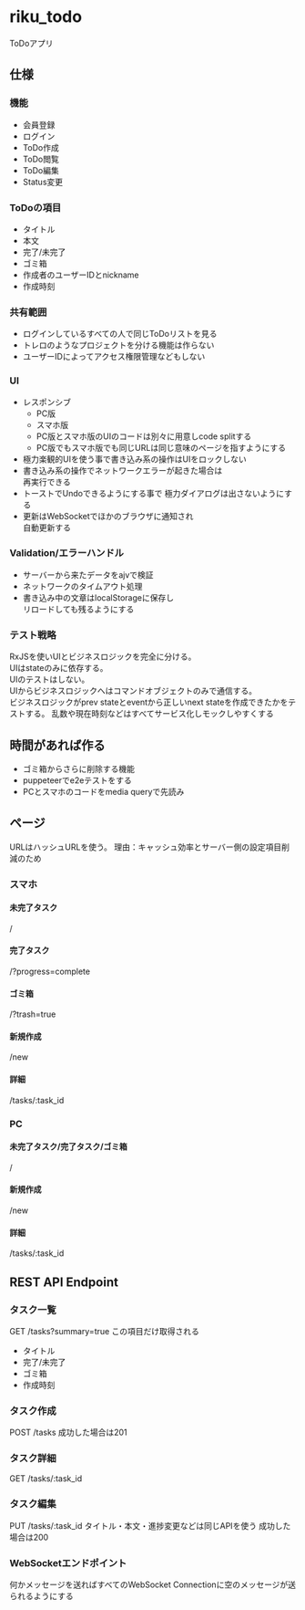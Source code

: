 # riku_todo
ToDoアプリ

## 仕様

### 機能

 - 会員登録
 - ログイン
 - ToDo作成
 - ToDo閲覧
 - ToDo編集
 - Status変更

### ToDoの項目
 - タイトル
 - 本文
 - 完了/未完了
 - ゴミ箱    
 - 作成者のユーザーIDとnickname
 - 作成時刻

### 共有範囲
 - ログインしているすべての人で同じToDoリストを見る
 - トレロのようなプロジェクトを分ける機能は作らない
 - ユーザーIDによってアクセス権限管理などもしない

### UI
 - レスポンシブ
   - PC版
   - スマホ版
   - PC版とスマホ版のUIのコードは別々に用意しcode splitする
   - PC版でもスマホ版でも同じURLは同じ意味のページを指すようにする
 - 極力楽観的UIを使う事で書き込み系の操作はUIをロックしない
 - 書き込み系の操作でネットワークエラーが起きた場合は  
   再実行できる
 - トーストでUndoできるようにする事で
   極力ダイアログは出さないようにする
 - 更新はWebSocketでほかのブラウザに通知され  
   自動更新する

### Validation/エラーハンドル
 - サーバーから来たデータをajvで検証
 - ネットワークのタイムアウト処理
 - 書き込み中の文章はlocalStorageに保存し  
   リロードしても残るようにする

### テスト戦略
RxJSを使いUIとビジネスロジックを完全に分ける。  
UIはstateのみに依存する。  
UIのテストはしない。  
UIからビジネスロジックへはコマンドオブジェクトのみで通信する。  
ビジネスロジックがprev stateとeventから正しいnext stateを作成できたかをテストする。
乱数や現在時刻などはすべてサービス化しモックしやすくする
    
## 時間があれば作る
 - ゴミ箱からさらに削除する機能
 - puppeteerでe2eテストをする
 - PCとスマホのコードをmedia queryで先読み
 
## ページ
URLはハッシュURLを使う。
理由：キャッシュ効率とサーバー側の設定項目削減のため

### スマホ
#### 未完了タスク
/
#### 完了タスク
/?progress=complete
#### ゴミ箱
/?trash=true
#### 新規作成
/new
#### 詳細
/tasks/:task_id

### PC
#### 未完了タスク/完了タスク/ゴミ箱
/
#### 新規作成
/new
#### 詳細
/tasks/:task_id

## REST API Endpoint

### タスク一覧
GET /tasks?summary=true
この項目だけ取得される
 - タイトル
 - 完了/未完了
 - ゴミ箱    
 - 作成時刻
 
### タスク作成
POST /tasks
成功した場合は201

### タスク詳細
GET /tasks/:task_id

### タスク編集
PUT /tasks/:task_id
タイトル・本文・進捗変更などは同じAPIを使う
成功した場合は200

### WebSocketエンドポイント
何かメッセージを送ればすべてのWebSocket Connectionに空のメッセージが送られるようにする
